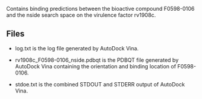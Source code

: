 Contains binding predictions between the bioactive compound F0598-0106 and the nside search space on the virulence factor rv1908c.

## Files

- log.txt is the log file generated by AutoDock Vina.

- rv1908c_F0598-0106_nside.pdbqt is the PDBQT file generated by AutoDock Vina containing the orientation and binding location of F0598-0106.

- stdoe.txt is the combined STDOUT and STDERR output of AutoDock Vina.

